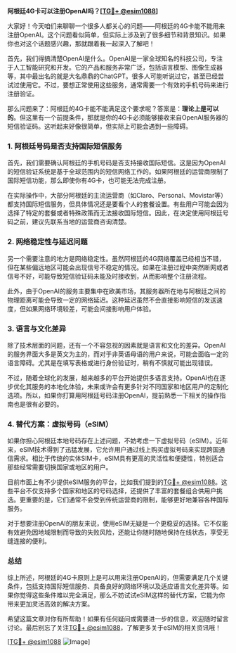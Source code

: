 **阿根廷4G卡可以注册OpenAI吗？[[TG💪+ @esim1088](https://t.me/s/esim1088)]**

大家好！今天咱们来聊聊一个很多人都关心的问题——阿根廷的4G卡能不能用来注册OpenAI。这个问题看似简单，但实际上涉及到了很多细节和背景知识。如果你也对这个话题感兴趣，那就跟着我一起深入了解吧！

首先，我们得搞清楚OpenAI是什么。OpenAI是一家全球知名的科技公司，专注于人工智能研究和开发。它的产品和服务非常广泛，包括语言模型、图像生成器等，其中最出名的就是大名鼎鼎的ChatGPT。很多人可能听说过它，甚至已经尝试过使用它。不过，要想正常使用这些服务，通常需要一个有效的手机号码来进行注册验证。

那么问题来了：阿根廷的4G卡能不能满足这个要求呢？答案是：**理论上是可以的**。但这里有一个前提条件，那就是你的4G卡必须能够接收来自OpenAI服务器的短信验证码。这听起来好像很简单，但实际上可能会遇到一些障碍。

### 1. **阿根廷号码是否支持国际短信服务**
首先，我们需要确认阿根廷的手机号码是否支持接收国际短信。这是因为OpenAI的短信验证系统是基于全球范围内的短信网络工作的。如果阿根廷的运营商限制了国际短信功能，那么即使你有4G卡，也可能无法完成注册。

在实际操作中，大部分阿根廷的主流运营商（如Claro、Personal、Movistar等）都支持国际短信服务，但具体情况还是要看个人的套餐设置。有些用户可能会因为选择了特定的套餐或者特殊政策而无法接收国际短信。因此，在决定使用阿根廷号码之前，建议先联系当地的运营商咨询清楚。

### 2. **网络稳定性与延迟问题**
另一个需要注意的地方是网络稳定性。虽然阿根廷的4G网络覆盖已经相当不错，但在某些偏远地区可能会出现信号不稳定的情况。如果在注册过程中突然断网或者信号不好，可能导致短信验证码未能及时接收到，从而影响整个注册流程。

此外，由于OpenAI的服务主要集中在欧美市场，其服务器所在地与阿根廷之间的物理距离可能会导致一定的网络延迟。这种延迟虽然不会直接影响短信的发送速度，但如果网络环境较差，可能会间接影响用户体验。

### 3. **语言与文化差异**
除了技术层面的问题，还有一个不容忽视的因素就是语言和文化的差异。OpenAI的服务界面大多是英文为主的，而对于非英语母语的用户来说，可能会面临一定的语言障碍。尤其是在填写表格或进行身份验证时，稍有不慎就可能出现错误。

不过，随着全球化的发展，越来越多的平台开始提供多语言支持。OpenAI也在逐步优化其服务的本地化体验，未来或许会有更多针对不同国家和地区用户的定制化选项。所以，如果你打算用阿根廷号码注册OpenAI，提前熟悉一下相关的操作指南也是很有必要的。

### 4. **替代方案：虚拟号码（eSIM）**
如果你担心阿根廷本地号码存在上述问题，不妨考虑一下虚拟号码（eSIM）。近年来，eSIM技术得到了迅猛发展，它允许用户通过线上购买虚拟号码来实现跨国通信需求。相比于传统的实体SIM卡，eSIM具有更高的灵活性和便捷性，特别适合那些经常需要切换国家或地区的用户。

目前市面上有不少提供eSIM服务的平台，比如我们提到的[TG💪+ @esim1088](https://t.me/s/esim1088)。这些平台不仅支持多个国家和地区的号码选择，还提供了丰富的套餐组合供用户挑选。更重要的是，它们通常不会受到传统运营商的限制，能够更好地兼容各种国际服务。

对于想要注册OpenAI的朋友来说，使用eSIM无疑是一个更稳妥的选择。它不仅能有效避免因地域限制而导致的失败风险，还能让你随时随地保持在线状态，享受无缝连接的便利。

### 总结

综上所述，阿根廷的4G卡原则上是可以用来注册OpenAI的，但需要满足几个关键条件，包括支持国际短信服务、具备良好的网络环境以及适应语言文化差异等。如果你觉得这些条件难以完全满足，那么不妨试试eSIM这样的替代方案，它能为你带来更加灵活高效的解决方案。

希望这篇文章对你有所帮助！如果有任何疑问或需要进一步的信息，欢迎随时留言讨论。最后别忘了关注[TG💪+ @esim1088](https://t.me/s/esim1088)，了解更多关于eSIM的相关资讯哦！

[[TG💪+ @esim1088](https://t.me/s/esim1088) ![Image](https://i.postimg.cc/4NQfJmqS/Snipaste-2025-05-13-00-14-12.png)]